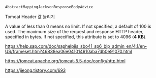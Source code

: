 ```
AbstractMappingJacksonResponseBodyAdvice
```

Tomcat Header 값 늘리기

A value of less than 0 means no limit. If not specified, a default of 100 is used. The maximum size of the request and response HTTP header, specified in bytes. If not specified, this attribute is set to 4096 (**4 KB**).

https://help.sap.com/doc/saphelpiis_sbo41_sp6_bip_admin_en/4.1/en-US/frameset.htm?46838ea06e041014910aba7db0e91070.html

https://tomcat.apache.org/tomcat-5.5-doc/config/http.html

https://jjeong.tistory.com/693

